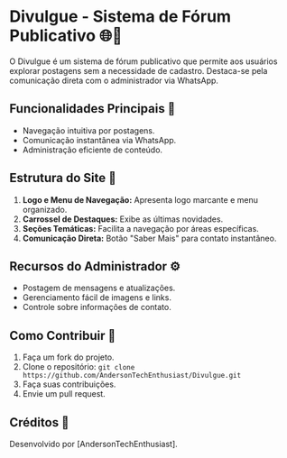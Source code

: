 # Divulgue - Sistema de Fórum Publicativo 🌐💬

O Divulgue é um sistema de fórum publicativo que permite aos usuários explorar postagens sem a necessidade de cadastro. Destaca-se pela comunicação direta com o administrador via WhatsApp.

## Funcionalidades Principais 🚀

- Navegação intuitiva por postagens.
- Comunicação instantânea via WhatsApp.
- Administração eficiente de conteúdo.

## Estrutura do Site 🏡

1. **Logo e Menu de Navegação:** Apresenta logo marcante e menu organizado.
2. **Carrossel de Destaques:** Exibe as últimas novidades.
3. **Seções Temáticas:** Facilita a navegação por áreas específicas.
4. **Comunicação Direta:** Botão "Saber Mais" para contato instantâneo.

## Recursos do Administrador ⚙️

- Postagem de mensagens e atualizações.
- Gerenciamento fácil de imagens e links.
- Controle sobre informações de contato.

## Como Contribuir 🤝

1. Faça um fork do projeto.
2. Clone o repositório: `git clone https://github.com/AndersonTechEnthusiast/Divulgue.git`
3. Faça suas contribuições.
4. Envie um pull request.

## Créditos 🌟

Desenvolvido por [AndersonTechEnthusiast].
